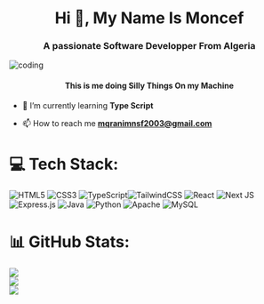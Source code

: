 <h1 align="center">Hi 👋, My Name Is Moncef</h1>
<h3 align="center">A passionate Software Developper From Algeria</h3>

<img align="center" alt="coding" src="![image](https://github.com/user-attachments/assets/81b62bbf-c292-47b9-a65a-8c2bb2c4ab3e)
">
<h4 align="center">This is me doing Silly Things On my Machine</h4>


- 🌱 I’m currently learning **Type Script**

- 📫 How to reach me **mqranimnsf2003@gmail.com**

# 💻 Tech Stack:
![HTML5](https://img.shields.io/badge/html5-%23E34F26.svg?style=flat&logo=html5&logoColor=white) ![CSS3](https://img.shields.io/badge/css3-%231572B6.svg?style=flat&logo=css3&logoColor=white) ![TypeScript](https://img.shields.io/badge/typescript-%23007ACC.svg?style=flat&logo=typescript&logoColor=white)![TailwindCSS](https://img.shields.io/badge/tailwindcss-%2338B2AC.svg?style=flat&logo=tailwind-css&logoColor=white) ![React](https://img.shields.io/badge/react-%2320232a.svg?style=flat&logo=react&logoColor=%2361DAFB) ![Next JS](https://img.shields.io/badge/Next-black?style=flat&logo=next.js&logoColor=white) ![Express.js](https://img.shields.io/badge/express.js-%23404d59.svg?style=flat&logo=express&logoColor=%2361DAFB) ![Java](https://img.shields.io/badge/java-%23ED8B00.svg?style=flat&logo=openjdk&logoColor=white) ![Python](https://img.shields.io/badge/python-3670A0?style=flat&logo=python&logoColor=ffdd54)  ![Apache](https://img.shields.io/badge/apache-%23D42029.svg?style=flat&logo=apache&logoColor=white) ![MySQL](https://img.shields.io/badge/mysql-4479A1.svg?style=flat&logo=mysql&logoColor=white)
# 📊 GitHub Stats:
![](https://github-readme-stats.vercel.app/api?username=MoncefDrew&theme=dark&hide_border=false&include_all_commits=false&count_private=false)<br/>
![](https://github-readme-streak-stats.herokuapp.com/?user=MoncefDrew&theme=dark&hide_border=false)<br/>
![](https://github-readme-stats.vercel.app/api/top-langs/?username=MoncefDrew&theme=dark&hide_border=false&include_all_commits=false&count_private=false&layout=compact)

<!-- Proudly created with GPRM ( https://gprm.itsvg.in ) -->
